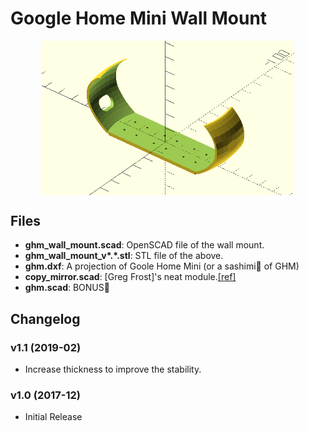 # Google Home Mini Wall Mount

<p align="center">
  <img align="center" width="80%" height="auto" src="/images/main.png">
</p>

## Files
* **ghm_wall_mount.scad**: OpenSCAD file of the wall mount.
* **ghm_wall_mount_v\*.\*.stl**: STL file of the above.
* **ghm.dxf**: A projection of Goole Home Mini (or a sashimi🍣 of GHM)
* **copy_mirror.scad**: [Greg Frost]'s neat module.[[ref]](http://forum.openscad.org/Wish-mirror-copy-true-td10681.html)
* **ghm.scad**: BONUS🎉

## Changelog
### v1.1 (2019-02)
* Increase thickness to improve the stability.

### v1.0 (2017-12)
* Initial Release
